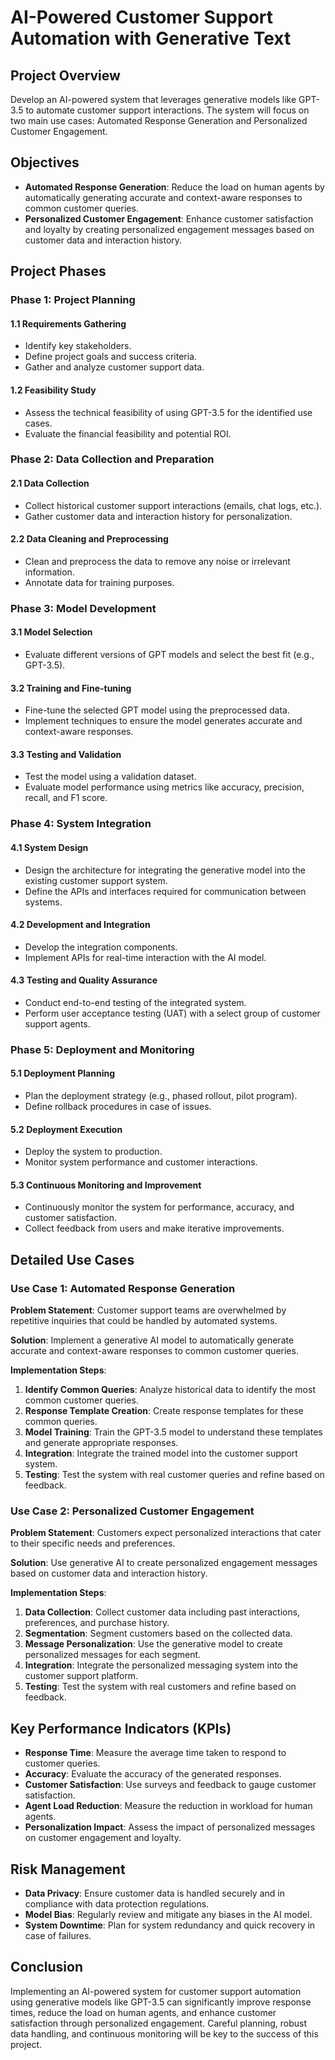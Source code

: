 # AI-Powered Customer Support Automation with Generative Text

## Project Overview
Develop an AI-powered system that leverages generative models like GPT-3.5 to automate customer support interactions. The system will focus on two main use cases: Automated Response Generation and Personalized Customer Engagement.

## Objectives
- **Automated Response Generation**: Reduce the load on human agents by automatically generating accurate and context-aware responses to common customer queries.
- **Personalized Customer Engagement**: Enhance customer satisfaction and loyalty by creating personalized engagement messages based on customer data and interaction history.

## Project Phases

### Phase 1: Project Planning

#### 1.1 Requirements Gathering
- Identify key stakeholders.
- Define project goals and success criteria.
- Gather and analyze customer support data.

#### 1.2 Feasibility Study
- Assess the technical feasibility of using GPT-3.5 for the identified use cases.
- Evaluate the financial feasibility and potential ROI.

### Phase 2: Data Collection and Preparation

#### 2.1 Data Collection
- Collect historical customer support interactions (emails, chat logs, etc.).
- Gather customer data and interaction history for personalization.

#### 2.2 Data Cleaning and Preprocessing
- Clean and preprocess the data to remove any noise or irrelevant information.
- Annotate data for training purposes.

### Phase 3: Model Development

#### 3.1 Model Selection
- Evaluate different versions of GPT models and select the best fit (e.g., GPT-3.5).

#### 3.2 Training and Fine-tuning
- Fine-tune the selected GPT model using the preprocessed data.
- Implement techniques to ensure the model generates accurate and context-aware responses.

#### 3.3 Testing and Validation
- Test the model using a validation dataset.
- Evaluate model performance using metrics like accuracy, precision, recall, and F1 score.

### Phase 4: System Integration

#### 4.1 System Design
- Design the architecture for integrating the generative model into the existing customer support system.
- Define the APIs and interfaces required for communication between systems.

#### 4.2 Development and Integration
- Develop the integration components.
- Implement APIs for real-time interaction with the AI model.

#### 4.3 Testing and Quality Assurance
- Conduct end-to-end testing of the integrated system.
- Perform user acceptance testing (UAT) with a select group of customer support agents.

### Phase 5: Deployment and Monitoring

#### 5.1 Deployment Planning
- Plan the deployment strategy (e.g., phased rollout, pilot program).
- Define rollback procedures in case of issues.

#### 5.2 Deployment Execution
- Deploy the system to production.
- Monitor system performance and customer interactions.

#### 5.3 Continuous Monitoring and Improvement
- Continuously monitor the system for performance, accuracy, and customer satisfaction.
- Collect feedback from users and make iterative improvements.

## Detailed Use Cases

### Use Case 1: Automated Response Generation

**Problem Statement**: Customer support teams are overwhelmed by repetitive inquiries that could be handled by automated systems.

**Solution**: Implement a generative AI model to automatically generate accurate and context-aware responses to common customer queries.

**Implementation Steps**:
1. **Identify Common Queries**: Analyze historical data to identify the most common customer queries.
2. **Response Template Creation**: Create response templates for these common queries.
3. **Model Training**: Train the GPT-3.5 model to understand these templates and generate appropriate responses.
4. **Integration**: Integrate the trained model into the customer support system.
5. **Testing**: Test the system with real customer queries and refine based on feedback.

### Use Case 2: Personalized Customer Engagement

**Problem Statement**: Customers expect personalized interactions that cater to their specific needs and preferences.

**Solution**: Use generative AI to create personalized engagement messages based on customer data and interaction history.

**Implementation Steps**:
1. **Data Collection**: Collect customer data including past interactions, preferences, and purchase history.
2. **Segmentation**: Segment customers based on the collected data.
3. **Message Personalization**: Use the generative model to create personalized messages for each segment.
4. **Integration**: Integrate the personalized messaging system into the customer support platform.
5. **Testing**: Test the system with real customers and refine based on feedback.

## Key Performance Indicators (KPIs)
- **Response Time**: Measure the average time taken to respond to customer queries.
- **Accuracy**: Evaluate the accuracy of the generated responses.
- **Customer Satisfaction**: Use surveys and feedback to gauge customer satisfaction.
- **Agent Load Reduction**: Measure the reduction in workload for human agents.
- **Personalization Impact**: Assess the impact of personalized messages on customer engagement and loyalty.

## Risk Management
- **Data Privacy**: Ensure customer data is handled securely and in compliance with data protection regulations.
- **Model Bias**: Regularly review and mitigate any biases in the AI model.
- **System Downtime**: Plan for system redundancy and quick recovery in case of failures.

## Conclusion
Implementing an AI-powered system for customer support automation using generative models like GPT-3.5 can significantly improve response times, reduce the load on human agents, and enhance customer satisfaction through personalized engagement. Careful planning, robust data handling, and continuous monitoring will be key to the success of this project.
